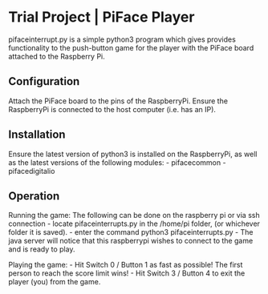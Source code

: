 Trial Project | PiFace Player
========

pifaceinterrupt.py is a simple python3 program which gives provides functionality to the push-button 
game for the player with the PiFace board attached to the Raspberry Pi.

Configuration
--------------
  Attach the PiFace board to the pins of the RaspberryPi. Ensure the RaspberryPi is connected to
  the host computer (i.e. has an IP).

Installation
--------------
  Ensure the latest version of python3 is installed on the RaspberryPi, as well as the latest versions
  of the following modules:
    - pifacecommon
    - pifacedigitalio

Operation
--------------
  Running the game:
  The following can be done on the raspberry pi or via ssh connection
    - locate pifaceinterrupts.py in the /home/pi folder, (or whichever folder it is saved).
    - enter the command
          python3 pifaceinterrupts.py
    - The java server will notice that this raspberrypi wishes to connect to the game and is ready to play.
    
  Playing the game:
    - Hit Switch 0 / Button 1 as fast as possible! The first person to reach the score limit wins!
    - Hit Switch 3 / Button 4 to exit the player (you) from the game.
  

